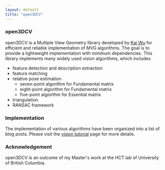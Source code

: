 ```yaml
---
layout: default
title: "open3DCV"
---
```


### open3DCV
open3DCV is a Multiple View Geometry library developed by [Kai Wu](https://imkaywu.github.io/) for efficient and reliable implementation of MVG algorithms. The goal is to provide a lightweight implementation with minimum dependencies. This library implements many widely used vision algorithms, which includes

* feature detection and description extraction
* feature matching
* relative pose estimation
	* seven-point algorithm for Fundamental matrix
	* eight-point algorithm for Fundamental matrix
	* five-point algoirthm for Essential matrix
* triangulation
* RANSAC framework

### Implementation
The implementation of various algorithms have been organized into a list of blog posts. Please visit the [vision tutorial](https://imkaywu.github.io/tutorials/vision/) page for more details.

### Acknowledgement
open3DCV is an outcome of my Master's work at the HCT lab of University of British Columbia.